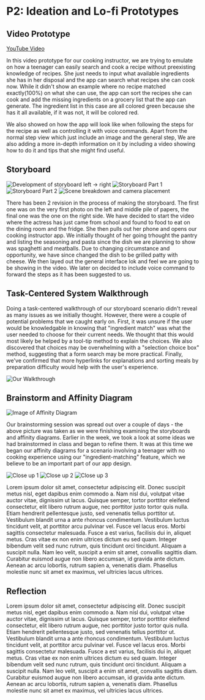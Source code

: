 # P2: Ideation and Lo-fi Prototypes

## Video Prototype

[](https://www.youtube.com/watch?v=-1ZVF8dQbns)

[YouTube Video](https://www.youtube.com/watch?v=-1ZVF8dQbns)

In this video prototype for our cooking instructor, we are trying to emulate on how a teenager can easily search and cook a recipe without preexisting knowledge of recipes. She just needs to input what available ingredients she has in her disposal and the app can search what recipes she can cook now. While it didn't show an example where no recipe matched exactly(100%) on what she can use, the app can sort the recipes she can cook and add the missing ingredients on a grocery list that the app can generate. The ingredient list in this case are all colored green because she has it all available, if it was not, it will be colored red.

We also showed on how the app will look like when following the steps for the recipe as well as controlling it with voice commands. Apart from the normal step view which just include an image and the general step, We are also adding a more in-depth information on it by including a video showing how to do it and tips that she might find useful. 

## Storyboard

![](P2&#32;\(2&#32;of&#32;5\).jpg "Development of storyboard left -> right")
![](P2&#32;\(3&#32;of&#32;5\).jpg "Storyboard Part 1")
![](P2&#32;\(4&#32;of&#32;5\).jpg "Storyboard Part 2")
![](P2&#32;\(5&#32;of&#32;5\).jpg "Scene breakdown and camera placement")

There has been 2 revision in the process of making the storyboard. The first one was on the very first photo on the left and middle pile of papers, the final one was the one on the right side. We have decided to start the video where the actress has just came from school and found to food to eat on the dining room and the fridge. She then pulls out her phone and opens our cooking instructor app. We initially thought of her going trhought the pantry and listing the seasoning and pasta since the dish we are planning to show was spaghetti and meatballs. Due to changing circumstance and opportunity, we have since changed the dish to be grilled patty with cheese. We then layed out the general interface lok and feel we are going to be showing in the video. We later on decided to include voice command to forward the steps as it has been suggested to us.

## Task-Centered System Walkthrough

Doing a task-centered walkthrough of our storyboard scenario didn't reveal as many issues as we initially thought. However, there were a couple of potential problems that we caught early on. First, it was unsure if the user would be knowledgable in knowing that "ingredient match" was what the user needed to choose for their current needs. We thought that this would most likely be helped by a tool-tip method to explain the choices. We also discovered that choices may be overwhelming with a "selection choice box" method, suggesting that a form search may be more practical. Finally, we've confirmed that more hyperlinks for explanations and sorting meals by preparation difficulty would help with the user's experience.

![](TaskCenteredWalkthroughImage.png "Our Walkthrough")

## Brainstorm and Affinity Diagram

![](http://lorempixel.com/1024/768 "Image of Affinity Diagram")

Our brainstorming session was spread out over a couple of days - the above picture was taken as we were finishing examining the storyboards and affinity diagrams. Earlier in the week, we took a look at some ideas we had brainstormed in class and began to refine them. It was at this time we began our affinity diagrams for a scenario involving a teenager with no cooking experience using our "ingredient-matching" feature, which we believe to be an important part of our app design.

![](http://lorempixel.com/550/450 "Close up 1")
![](http://lorempixel.com/550/450 "Close up 2")
![](http://lorempixel.com/550/450 "Close up 3")

Lorem ipsum dolor sit amet, consectetur adipiscing elit. Donec suscipit metus nisl, eget dapibus enim commodo a. Nam nisl dui, volutpat vitae auctor vitae, dignissim ut lacus. Quisque semper, tortor porttitor eleifend consectetur, elit libero rutrum augue, nec porttitor justo tortor quis nulla. Etiam hendrerit pellentesque justo, sed venenatis tellus porttitor ut. Vestibulum blandit urna a ante rhoncus condimentum. Vestibulum luctus tincidunt velit, at porttitor arcu pulvinar vel. Fusce vel lacus eros. Morbi sagittis consectetur malesuada. Fusce a est varius, facilisis dui in, aliquet metus. Cras vitae ex non enim ultrices dictum eu sed quam. Integer bibendum velit sed nunc rutrum, quis tincidunt orci tincidunt. Aliquam a suscipit nulla. Nam leo velit, suscipit a enim sit amet, convallis sagittis diam. Curabitur euismod augue non libero accumsan, id gravida ante dictum. Aenean ac arcu lobortis, rutrum sapien a, venenatis diam. Phasellus molestie nunc sit amet ex maximus, vel ultricies lacus ultrices.

## Reflection

Lorem ipsum dolor sit amet, consectetur adipiscing elit. Donec suscipit metus nisl, eget dapibus enim commodo a. Nam nisl dui, volutpat vitae auctor vitae, dignissim ut lacus. Quisque semper, tortor porttitor eleifend consectetur, elit libero rutrum augue, nec porttitor justo tortor quis nulla. Etiam hendrerit pellentesque justo, sed venenatis tellus porttitor ut. Vestibulum blandit urna a ante rhoncus condimentum. Vestibulum luctus tincidunt velit, at porttitor arcu pulvinar vel. Fusce vel lacus eros. Morbi sagittis consectetur malesuada. Fusce a est varius, facilisis dui in, aliquet metus. Cras vitae ex non enim ultrices dictum eu sed quam. Integer bibendum velit sed nunc rutrum, quis tincidunt orci tincidunt. Aliquam a suscipit nulla. Nam leo velit, suscipit a enim sit amet, convallis sagittis diam. Curabitur euismod augue non libero accumsan, id gravida ante dictum. Aenean ac arcu lobortis, rutrum sapien a, venenatis diam. Phasellus molestie nunc sit amet ex maximus, vel ultricies lacus ultrices.
